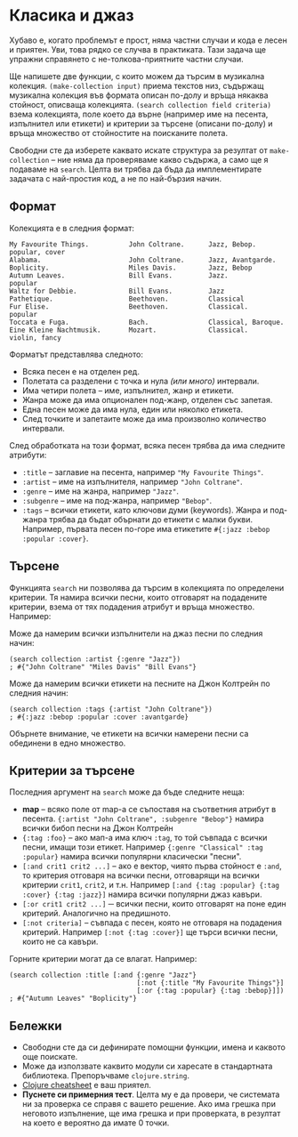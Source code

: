 # Класика и джаз

Хубаво е, когато проблемът е прост, няма частни случаи и кода е лесен и
приятен. Уви, това рядко се случва в практиката. Тази задача ще упражни
справянето с не-толкова-приятните частни случаи.

Ще напишете две функции, с които можем да търсим в музикална колекция.
`(make-collection input)` приема текстов низ, съдържащ музикална колекция във
формата описан по-долу и връща някаква стойност, описваща колекцията. `(search
collection field criteria)` взема колекцията, поле което да върне (например
име на песента, изпълнител или етикети) и критерии за търсене (описани
по-долу) и връща множество от стойностите на поисканите полета.

Свободни сте да изберете каквато искате структура за резултат от
`make-collection` – ние няма да проверяваме какво съдържа, а само ще я
подаваме на `search`. Целта ви трябва да бъда да имплементирате задачата с
най-простия код, а не по най-бързия начин.

## Формат

Колекцията е в следния формат:

    My Favourite Things.          John Coltrane.      Jazz, Bebop.        popular, cover
    Alabama.                      John Coltrane.      Jazz, Avantgarde.
    Boplicity.                    Miles Davis.        Jazz, Bebop
    Autumn Leaves.                Bill Evans.         Jazz.               popular
    Waltz for Debbie.             Bill Evans.         Jazz
    Pathetique.                   Beethoven.          Classical
    Fur Elise.                    Beethoven.          Classical.          popular
    Toccata e Fuga.               Bach.               Classical, Baroque.
    Eine Kleine Nachtmusik.       Mozart.             Classical.          violin, fancy

Форматът представлява следното:

* Всяка песен е на отделен ред.
* Полетата са разделени с точка и нула *(или много)* интервали.
* Има четири полета – име, изпълнител, жанр и етикети.
* Жанра може да има опционален под-жанр, отделен със запетая.
* Една песен може да има нула, един или няколко етикета.
* След точките и запетаите може да има произволно количество интервали.

След обработката на този формат, всяка песен трябва да има следните атрибути:

* `:title` – заглавие на песента, например `"My Favourite Things"`.
* `:artist` – име на изпълнителя, например `"John Coltrane"`.
* `:genre` – име на жанра, например `"Jazz"`.
* `:subgenre` – име на под-жанра, например `"Bebop"`.
* `:tags` – всички етикети, като ключови думи (keywords). Жанра и под-жанра
  трябва да бъдат обърнати до етикети с малки букви. Например, първата песен
  по-горе има етикетите `#{:jazz :bebop :popular :cover}`.

## Търсене

Функцията `search` ни позволява да търсим в колекцията по определени критерии.
Тя намира всички песни, които отговарят на подадените критерии, взема от тях
подадения атрибут и връща множество. Например:

Може да намерим всички изпълнители на джаз песни по следния начин:

    (search collection :artist {:genre "Jazz"})
    ; #{"John Coltrane" "Miles Davis" "Bill Evans"}

Може да намерим всички етикети на песните на Джон Колтрейн по следния начин:

    (search collection :tags {:artist "John Coltrane"})
    ; #{:jazz :bebop :popular :cover :avantgarde}

Обърнете внимание, че етикети на всички намерени песни са обединени в едно
множество.

## Критерии за търсене

Последния аргумент на `search` може да бъде следните неща:

* **map** – всяко поле от map-а се съпоставя на съответния атрибут в песента.
  `{:artist "John Coltrane", :subgenre "Bebop"}` намира всички бибоп песни на
  Джон Колтрейн
* `{:tag :foo}` – ако мап-а има ключ `:tag`, то той съвпада с всички песни,
  имащи този етикет. Например `{:genre "Classical" :tag :popular}` намира
  всички популярни класически "песни".
* `[:and crit1 crit2 ...]` – ако е вектор, чиято първа стойност е `:and`, то
  критерия отговаря на всички песни, отговарящи на всички критерии `crit1`,
  `crit2`, и т.н. Например `[:and {:tag :popular} {:tag :cover} {:tag :jazz}]`
  намира всички популярни джаз кавъри.
* `[:or crit1 crit2 ...]` ─ всички песни, които отговарят на поне един
  критерий. Аналогично на предишното.
* `[:not criteria]` – съвпада с песен, която не отговаря на подадения
  критерий. Например `[:not {:tag :cover}]` ще търси всички песни, които не са
  кавъри.

Горните критерии могат да се влагат. Например:

    (search collection :title [:and {:genre "Jazz"}
                                    [:not {:title "My Favourite Things"}]
                                    [:or {:tag :popular} {:tag :bebop}]])
    ; #{"Autumn Leaves" "Boplicity"}

## Бележки

* Свободни сте да си дефинирате помощни функции, имена и каквото още поискате.
* Може да използвате каквито модули си харесате в стандартната библиотека.
  Препоръчваме `clojure.string`.
* [Clojure cheatsheet][cheatsheet] е ваш приятел.
* **Пуснете си примерния тест**. Целта му е да провери, че системата ни за
  проверка се справя с вашето решение. Ако има грешка при неговото изпълнение,
  ще има грешка и при проверката, в резултат на което е вероятно да имате 0
  точки.

[cheatsheet]: http://clojure.org/cheatsheet

